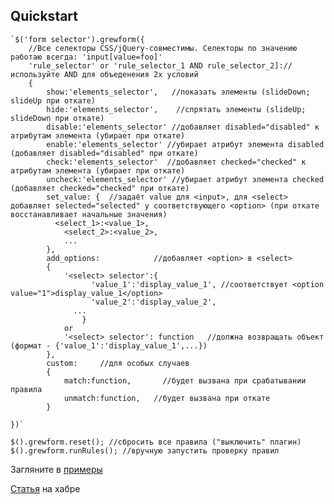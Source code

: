 Quickstart
----------
	`$('form selector').grewform({
		//Все селекторы CSS/jQuery-совместимы. Селекторы по значению работаю всегда: 'input[value=foo]'
		'rule_selector' or 'rule_selector_1 AND rule_selector_2]://используйте AND для объеденения 2х условий
		{		
			show:'elements_selector',   //показать элементы (slideDown; slideUp при откате)
			hide:'elements_selector',    //спрятать элементы (slideUp; slideDown при откате)
			disable:'elements_selector' //добавляет disabled="disabled" к атрибутам элемента (убирает при откате)
			enable:'elements_selector' //убирает атрибут элемента disabled  (добавляет disabled="disabled" при откате)
			check:'elements_selector'  //добавляет checked="checked" к атрибутам элемента (убирает при откате)
			uncheck:'elements_selector' //убирает атрибут элемента checked  (добавляет checked="checked" при откате)
			set_value: {  //задаёт value для <input>, для <select> добавляет selected="selected" у соответствующего <option> (при откате восстанавливает начальные значения)
			  <select_1>:<value_1>,
                <select_2>:<value_2>,
                ...
            },
			add_options:            //добавляет <option> в <select>
			{
			    '<select> selector':{
					  'value_1':'display_value_1', //соответствует <option value="1">display_value_1</option>
					  'value_2':'display_value_2',
				  ...
				    }
			    or
			    '<select> selector': function   //должна возвращать объект (формат - {'value_1':'display_value_1',...})
			},
			custom:     //для особых случаев
			{
			    match:function,       //будет вызвана при срабатывании правила
			    unmatch:function,   //будет вызвана при откате
			}

	})`

	$().grewform.reset(); //сбросить все правила ("выключить" плагин)
	$().grewform.runRules(); //вручную запустить проверку правил

Загляните в [примеры](http://h1d.github.com/jquery-grewform/)

[Статья](http://habrahabr.ru/blogs/jquery/123940/) на хабре